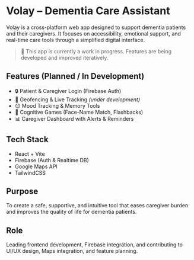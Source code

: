 # Volay – Dementia Care Assistant

Volay is a cross-platform web app designed to support dementia patients and their caregivers. It focuses on accessibility, emotional support, and real-time care tools through a simplified digital interface.

> 🚧 This app is currently a work in progress. Features are being developed and improved iteratively.

## Features (Planned / In Development)

- 🔒 Patient & Caregiver Login (Firebase Auth)
- 📍 Geofencing & Live Tracking *(under development)*
- 😊 Mood Tracking & Memory Tools
- 🧠 Cognitive Games (Face-Name Match, Flashbacks)
- 📊 Caregiver Dashboard with Alerts & Reminders

## Tech Stack

- React + Vite
- Firebase (Auth & Realtime DB)
- Google Maps API
- TailwindCSS

## Purpose

To create a safe, supportive, and intuitive tool that eases caregiver burden and improves the quality of life for dementia patients.

## Role

Leading frontend development, Firebase integration, and contributing to UI/UX design, Maps integration, and feature planning.
